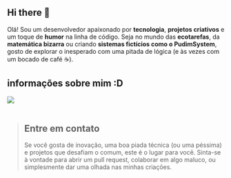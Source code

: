 ## Hi there 👋

Olá! Sou um desenvolvedor apaixonado por **tecnologia**, **projetos criativos** e um toque de **humor** na linha de código. Seja no mundo das **ecotarefas**, da **matemática bizarra** ou criando **sistemas fictícios como o PudimSystem**, gosto de explorar o inesperado com uma pitada de lógica (e às vezes com um bocado de café ☕).

## informações sobre mim :D
<div>
  <img src="https://github-readme-stats.vercel.app/api?username=pessoa736&show_icons=true&theme=merko" ></img>
</div><br>

> ## Entre em contato
> Se você gosta de inovação, uma boa piada técnica (ou uma péssima) e projetos que desafiam o comum, este é o lugar para você. Sinta-se à vontade para abrir um pull request, colaborar em algo maluco, ou simplesmente dar uma olhada nas minhas criações. 
